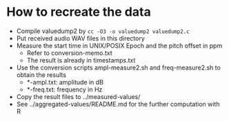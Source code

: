 # How to recreate the data

* Compile valuedump2 by `cc -O3 -o valuedump2 valuedump2.c`
* Put received audio WAV files in this directory
* Measure the start time in UNIX/POSIX Epoch and the pitch offset in ppm
  - Refer to conversion-memo.txt
  - The result is already in timestamps.txt
* Use the conversion scripts ampl-measure2.sh and freq-measure2.sh to obtain the results
  - *-ampl.txt: amplitude in dB
  - *-freq.txt: frequency in Hz
* Copy the result files to ../measured-values/
* See ../aggregated-values/README.md for the further computation with R
